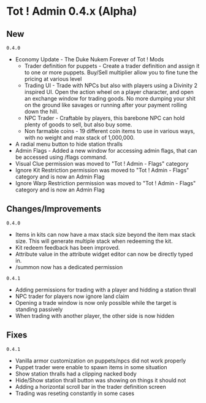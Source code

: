 # Tot ! Admin 0.4.x (Alpha)
## New
`0.4.0`
- Economy Update - The Duke Nukem Forever of Tot ! Mods
    - Trader definition for puppets - Create a trader definition and assign it to one or more puppets. Buy/Sell multiplier allow you to fine tune the pricing at various level
    - Trading UI - Trade with NPCs but also with players using a Divinity 2 inspired UI. Open the action wheel on a player character, and open an exchange window for trading goods. No more dumping your shit on the ground like savages or running after your payment rolling down the hill.
    - NPC Trader - Craftable by players, this barebone NPC can hold plenty of goods to sell, but also buy some.
    - Non farmable coins - 19 different coin items to use in various ways, with no weight and max stack of 1,000,000.
- A radial menu button to hide station thralls
- Admin Flags - Added a new window for accessing admin flags, that can be accessed using /flags command.
- Visual Clue permission was moved to "Tot ! Admin - Flags" category
- Ignore Kit Restriction permission was moved to "Tot ! Admin - Flags" category and is now an Admin Flag
- Ignore Warp Restriction permission was moved to "Tot ! Admin - Flags" category and is now an Admin Flag

## Changes/Improvements
`0.4.0`
- Items in kits can now have a max stack size beyond the item max stack size. This will generate multiple stack when redeeming the kit.
- Kit redeem feedback has been improved.
- Attribute value in the attribute widget editor can now be directly typed in.
- /summon now has a dedicated permission

`0.4.1`
- Adding permissions for trading with a player and hidding a station thrall
- NPC trader for players now ignore land claim
- Opening a trade window is now only possible while the target is standing passively
- When trading with another player, the other side is now hidden

## Fixes
`0.4.1`
- Vanilla armor customization on puppets/npcs did not work properly
- Puppet trader were enable to spawn items in some situation
- Show station thralls had a clipping nacked body
- Hide/Show station thrall button was showing on things it should not
- Adding a horizontal scroll bar in the trader definition screen
- Trading was reseting constantly in some cases